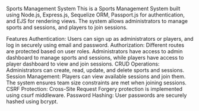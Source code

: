 Sports Management System
This is a Sports Management System built using Node.js, Express.js, Sequelize ORM, Passport.js for authentication, and EJS for rendering views. The system allows administrators to manage sports and sessions, and players to join sessions.

Features
Authentication: Users can sign up as administrators or players, and log in securely using email and password.
Authorization: Different routes are protected based on user roles. Administrators have access to admin dashboard to manage sports and sessions, while players have access to player dashboard to view and join sessions.
CRUD Operations: Administrators can create, read, update, and delete sports and sessions.
Session Management: Players can view available sessions and join them. The system ensures team size constraints are met when joining sessions.
CSRF Protection: Cross-Site Request Forgery protection is implemented using csurf middleware.
Password Hashing: User passwords are securely hashed using bcrypt.
